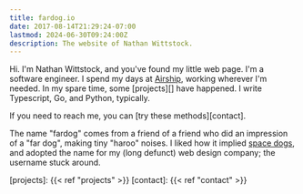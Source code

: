 ```yaml
---
title: fardog.io
date: 2017-08-14T21:29:24-07:00
lastmod: 2024-06-30T09:24:00Z
description: The website of Nathan Wittstock.
---
```


Hi. I'm Nathan Wittstock, and you've found my little web page. I'm a software
engineer. I spend my days at [Airship][ua], working wherever I'm needed. In my
spare time, some [projects][] have happened. I write Typescript, Go, and Python,
typically.

If you need to reach me, you can [try these methods][contact].

The name "fardog" comes from a friend of a friend who did an impression of a
"far dog", making tiny "haroo" noises. I liked how it implied [space dogs][],
and adopted the name for my (long defunct) web design company; the username
stuck around.

[ua]: https://www.airship.com
[space dogs]: https://en.wikipedia.org/wiki/Soviet_space_dogs
[projects]: {{< ref "projects" >}}
[contact]: {{< ref "contact" >}}

